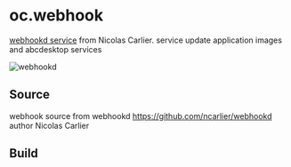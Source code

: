 # oc.webhook

[webhookd service](https://github.com/ncarlier/webhookd) from Nicolas Carlier.
service update application images and abcdesktop services

![webhookd](https://raw.githubusercontent.com/ncarlier/webhookd/master/webhookd.svg)

## Source 
webhook source from webhookd https://github.com/ncarlier/webhookd
author Nicolas Carlier


## Build 


